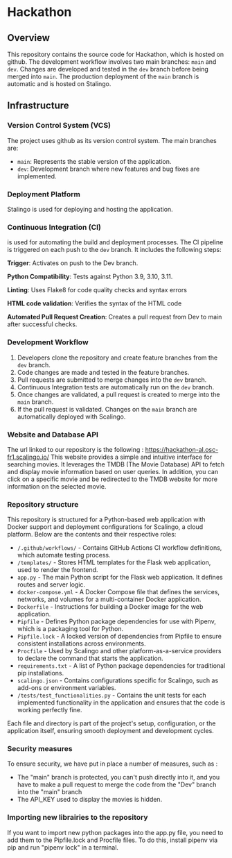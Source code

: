 # Hackathon

## Overview

This repository contains the source code for Hackathon, which is hosted on github. The development workflow involves two main branches: `main` and `dev`. Changes are developed and tested in the `dev` branch before being merged into `main`. The production deployment of the `main` branch is automatic and is hosted on Stalingo.

## Infrastructure

### Version Control System (VCS)

The project uses github as its version control system. The main branches are:

- `main`: Represents the stable version of the application.
- `dev`: Development branch where new features and bug fixes are implemented.

### Deployment Platform

Stalingo is used for deploying and hosting the application. 

### Continuous Integration (CI)

 is used for automating the build and deployment processes. The CI pipeline is triggered on each push to the `dev` branch. It includes the following steps:

**Trigger**: Activates on push to the Dev branch.

**Python Compatibility**: Tests against Python 3.9, 3.10, 3.11.

**Linting**: Uses Flake8 for code quality checks and syntax errors

**HTML code validation**: Verifies the syntax of the HTML code

**Automated Pull Request Creation**: Creates a pull request from Dev to main after successful checks.

### Development Workflow

1. Developers clone the repository and create feature branches from the `dev` branch.
2. Code changes are made and tested in the feature branches.
3. Pull requests are submitted to merge changes into the `dev` branch.
4. Continuous Integration tests are automatically run on the `dev` branch.
5. Once changes are validated, a pull request is created to merge into the `main` branch.
6. If the pull request is validated. Changes on the `main` branch are automatically deployed with Scalingo.

### Website and Database API 

The url linked to our repository is the following : https://hackathon-al.osc-fr1.scalingo.io/
This website provides a simple and intuitive interface for searching movies. It leverages the TMDB (The Movie Database) API to fetch and display movie information based on user queries. In addition, you can click on a specific movie and be redirected to the TMDB website for more information on the selected movie.

### Repository structure

This repository is structured for a Python-based web application with Docker support and deployment configurations for Scalingo, a cloud platform. Below are the contents and their respective roles:

- `/.github/workflows/` - Contains GitHub Actions CI workflow definitions, which automate testing  process.
- `/templates/` - Stores HTML templates for the Flask web application, used to render the frontend.
- `app.py` - The main Python script for the Flask web application. It defines routes and server logic.
- `docker-compose.yml` - A Docker Compose file that defines the services, networks, and volumes for a multi-container Docker application.
- `Dockerfile` - Instructions for building a Docker image for the web application.
- `Pipfile` - Defines Python package dependencies for use with Pipenv, which is a packaging tool for Python.
- `Pipfile.lock` - A locked version of dependencies from Pipfile to ensure consistent installations across environments.
- `Procfile` - Used by Scalingo and other platform-as-a-service providers to declare the command that starts the application.
- `requirements.txt` - A list of Python package dependencies for traditional pip installations.
- `scalingo.json` - Contains configurations specific for Scalingo, such as add-ons or environment variables.
- `/tests/test_functionalities.py` - Contains the unit tests for each implemented functionality in the application and ensures that the code is working perfectly fine.

Each file and directory is part of the project's setup, configuration, or the application itself, ensuring smooth deployment and development cycles.

### Security measures

To ensure security, we have put in place a number of measures, such as :
- The "main" branch is protected, you can't push directly into it, and you have to make a pull request to merge the code from the "Dev" branch into the "main" branch
- The API_KEY used to display the movies is hidden.

### Importing new librairies to the repository

If you want to import new python packages into the app.py file, you need to add them to the Pipfile.lock and Procfile files. To do this, install pipenv via pip and run "pipenv lock" in a terminal.